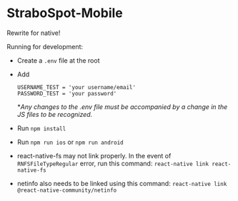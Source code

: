 # StraboSpot-Mobile
Rewrite for native!

Running for development:

- Create a `.env` file at the root
- Add

      USERNAME_TEST = 'your username/email'
      PASSWORD_TEST = 'your password'

     **Any changes to the .env file must be accompanied by a change in the JS files to be recognized.*
- Run `npm install`
- Run `npm run ios` or `npm run android`
- react-native-fs may not link properly. In the event of `RNFSFileTypeRegular` error, run this command: `react-native link react-native-fs`
- netinfo also needs to be linked using this command: `react-native link @react-native-community/netinfo`
